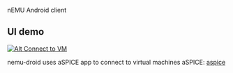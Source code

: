 nEMU Android client

## UI demo
[![Alt Connect to VM](https://img.youtube.com/vi/CG79Iev0FL4/1.jpg)](https://www.youtube.com/watch?v=CG79Iev0FL4)

nemu-droid uses aSPICE app to connect to virtual machines
aSPICE: [aspice](https://play.google.com/store/apps/details?id=com.iiordanov.freeaSPICE)
